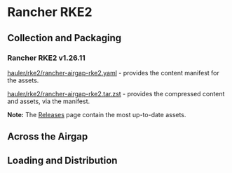 # Rancher RKE2

## Collection and Packaging

### Rancher RKE2 v1.26.11

[hauler/rke2/rancher-airgap-rke2.yaml](https://rancher-airgap.s3.amazonaws.com/v1.6.3/hauler/rke2/rancher-airgap-rke2.yaml) - provides the content manifest for the assets.

[hauler/rke2/rancher-airgap-rke2.tar.zst](https://rancher-airgap.s3.amazonaws.com/v1.6.3/hauler/rke2/rancher-airgap-rke2.tar.zst) - provides the compressed content and assets, via the manifest.

**Note:** The [Releases](https://github.com/zackbradys/rancher-airgap/releases) page contain the most up-to-date assets.

## Across the Airgap

## Loading and Distribution